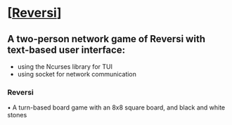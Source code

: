 # [[Reversi](project3-reversi.pdf)]
## A two-person network game of Reversi with text-based user interface:
* using the Ncurses library for TUI
* using socket for network communication

### Reversi
• A turn-based board game with an 8x8 square board, and black and white 
stones